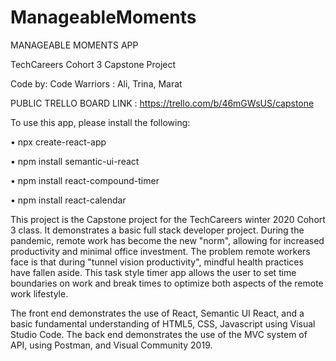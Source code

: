 # ManageableMoments

MANAGEABLE MOMENTS APP

TechCareers Cohort 3 Capstone Project

Code by: Code Warriors : Ali, Trina, Marat 


PUBLIC TRELLO BOARD LINK : https://trello.com/b/46mGWsUS/capstone


To use this app, please install the following:

• npx create-react-app 

• npm install semantic-ui-react

• npm install react-compound-timer

• npm install react-calendar


This project is the Capstone project for the TechCareers winter 2020 Cohort 3 class.  It demonstrates a basic full stack developer project.
During the pandemic, remote work has become the new "norm", allowing for increased productivity and minimal office investment. The problem remote workers face is that during "tunnel vision productivity", mindful health practices have fallen aside.  This task style timer app allows the user to set time boundaries on work and break times to optimize both aspects of the remote work lifestyle.


The front end demonstrates the use of React, Semantic UI React, and a basic fundamental understanding of HTML5, CSS, Javascript using Visual Studio Code.
The back end demonstrates the use of the MVC system of API, using Postman, and Visual Community 2019.